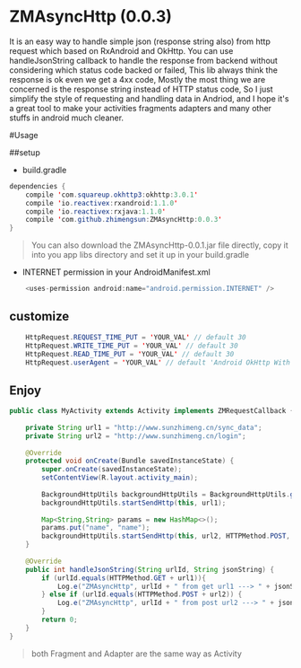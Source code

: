 # ZMAsyncHttp (0.0.3)
It is an easy way to handle simple json (response string also) from http request which based on RxAndroid and OkHttp.
You can use handleJsonString callback to handle the response from backend without considering which status code backed or 
failed, This lib always think the response is ok even we get a 4xx code, Mostly the most thing we are concerned is the response string
instead of HTTP status code, So I just simplify the style of requesting and  handling data in Andriod, 
and I hope it's a great tool to make your activities fragments adapters and many other stuffs in android much cleaner. 


#Usage

##setup

* build.gradle  

```java
dependencies {
    compile 'com.squareup.okhttp3:okhttp:3.0.1'
    compile 'io.reactivex:rxandroid:1.1.0'
    compile 'io.reactivex:rxjava:1.1.0'
    compile 'com.github.zhimengsun:ZMAsyncHttp:0.0.3'
}
``` 

> You can also download the ZMAsyncHttp-0.0.1.jar file directly, copy it into you app libs directory and set it up in your build.gradle


* INTERNET permission in your AndroidManifest.xml

```java
    <uses-permission android:name="android.permission.INTERNET" />
```

## customize

```java
    HttpRequest.REQUEST_TIME_PUT = 'YOUR_VAL' // default 30
    HttpRequest.WRITE_TIME_PUT = 'YOUR_VAL' // default 30
    HttpRequest.READ_TIME_PUT = 'YOUR_VAL' // default 30
    HttpRequest.userAgent = 'YOUR_VAL' // default 'Android OkHttp With ZMAsyncHttp #{version}'
```

## Enjoy
 
```java
public class MyActivity extends Activity implements ZMRequestCallback {
    
    private String url1 = "http://www.sunzhimeng.cn/sync_data";
    private String url2 = "http://www.sunzhimeng.cn/login";
	
    @Override
    protected void onCreate(Bundle savedInstanceState) {
        super.onCreate(savedInstanceState);
        setContentView(R.layout.activity_main);
	
        BackgroundHttpUtils backgroundHttpUtils = BackgroundHttpUtils.getInstance();
        backgroundHttpUtils.startSendHttp(this, url1);
	
        Map<String,String> params = new HashMap<>();
        params.put("name", "name");
        backgroundHttpUtils.startSendHttp(this, url2, HTTPMethod.POST, params);
    }
    
    @Override
    public int handleJsonString(String urlId, String jsonString) {
        if (urlId.equals(HTTPMethod.GET + url1)){
            Log.e("ZMAsyncHttp", urlId + " from get url1 ---> " + jsonString);
        } else if (urlId.equals(HTTPMethod.POST + url2)) {
            Log.e("ZMAsyncHttp", urlId + " from post url2 ---> " + jsonString);
        }
        return 0;
    }
}
```
  
> both Fragment and Adapter are the same way as Activity 

